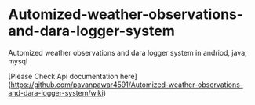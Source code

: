 # Automized-weather-observations-and-dara-logger-system
Automized weather observations and dara logger system in andriod, java, mysql 


[Please Check Api documentation here]
(https://github.com/pavanpawar4591/Automized-weather-observations-and-dara-logger-system/wiki)